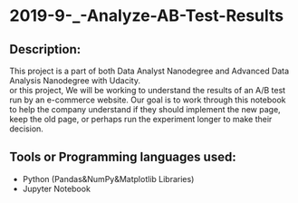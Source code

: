 # 2019-9-_-Analyze-AB-Test-Results

## Description:
This project is a part of both Data Analyst Nanodegree and Advanced Data Analysis Nanodegree with Udacity.  
or this project, We will be working to understand the results of an A/B test run by an e-commerce website. 
Our goal is to work through this notebook to help the company understand if they should implement the new page, keep the old page, 
or perhaps run the experiment longer to make their decision.

## Tools or Programming languages used:
- Python (Pandas&NumPy&Matplotlib Libraries)
- Jupyter Notebook
